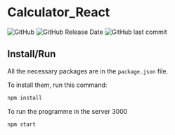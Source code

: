 # Calculator_React 

![GitHub](https://img.shields.io/github/license/lfresnog/Calculator_React)
![GitHub Release Date](https://img.shields.io/github/release-date/lfresnog/Calculator_React)
![GitHub last commit](https://img.shields.io/github/last-commit/lfresnog/Calculator_React)

## Install/Run

All the necessary packages are in the `package.json` file.

To install them, run this command:

```js
npm install
```

To run the programme in the server 3000

```js
npm start
```